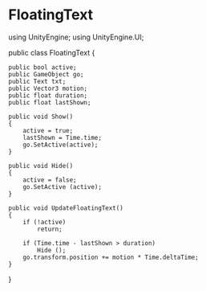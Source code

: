 # FloatingText




using UnityEngine;
using UnityEngine.UI;

public class FloatingText {

	public bool active;
	public GameObject go;
	public Text txt;
	public Vector3 motion;
	public float duration;
	public float lastShown;

	public void Show()
	{
		active = true;
		lastShown = Time.time;
		go.SetActive(active);
	}

	public void Hide()
	{
		active = false;
		go.SetActive (active);
	}

	public void UpdateFloatingText()
	{
		if (!active)
			return;
		
		if (Time.time - lastShown > duration)
			Hide ();
		go.transform.position += motion * Time.deltaTime;
	}

}
